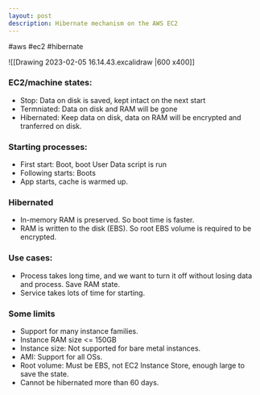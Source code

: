 ```yaml
---
layout: post
description: Hibernate mechanism on the AWS EC2
---
```


#aws #ec2 #hibernate

![[Drawing 2023-02-05 16.14.43.excalidraw |600 x400]]

### EC2/machine states:
- Stop: Data on disk is saved, kept intact on the next start
- Termniated: Data on disk and RAM will be gone
- Hibernated: Keep data on disk, data on RAM will be encrypted and tranferred on disk.

### Starting processes:
- First start: Boot, boot User Data script is run
- Following starts: Boots
- App starts, cache is warmed up.

### Hibernated
- In-memory RAM is preserved. So boot time is faster.
- RAM is written to the disk (EBS). So root EBS volume is required to be encrypted.

### Use cases:
- Process takes long time, and we want to turn it off without losing data and process. Save RAM state.
- Service takes lots of time for starting.

### Some limits
- Support for many instance families.
- Instance RAM size <= 150GB
- Instance size: Not supported for bare metal instances.
- AMI: Support for all OSs.
- Root volume: Must be EBS, not EC2 Instance Store, enough large to save the state.
- Cannot be hibernated more than 60 days.